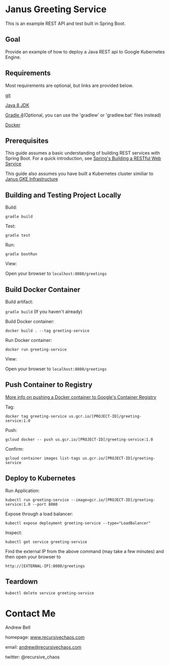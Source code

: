 # Janus Greeting Service

This is an example REST API and test built in Spring Boot.

## Goal

Provide an example of how to deploy a Java REST api to Google Kubernetes Engine.

## Requirements

Most requirements are optional, but links are provided below.

[git](https://git-scm.com/downloads)

[Java 8 JDK](http://www.oracle.com/technetwork/java/javase/downloads/jdk8-downloads-2133151.html)

[Gradle 4](https://docs.gradle.org/current/userguide/installation.html)(Optional, you can use the 'gradlew' or 'gradlew.bat' files instead)

[Docker](https://docs.docker.com/installation/)

## Prerequisites

This guide assumes a basic understanding of building REST services with Spring Boot. For a quick introduction, see [Spring's Building a RESTful Web Service](https://spring.io/guides/gs/rest-service/)

This guide also assumes you have built a Kubernetes cluster similiar to [Janus GKE Infrastructure](https://github.com/AndrewBell/janus-gke)

## Building and Testing Project Locally

Build:

`gradle build`

Test:

`gradle test`

Run:

`gradle bootRun`

View:

Open your browser to `localhost:8080/greetings`

## Build Docker Container

Build artifact:

`gradle build` (If you haven't already)

Build Docker container:

`docker build . --tag greeting-service`

Run Docker container:

`docker run greeting-service`

View:

Open your browser to `localhost:8080/greetings`

## Push Container to Registry

[More info on pushing a Docker container to Google's Container Registry](https://cloud.google.com/container-registry/docs/pushing-and-pulling?hl=en_US)

Tag:

`docker tag greeting-service us.gcr.io/[PROJECT-ID]/greeting-service:1.0`

Push:

`gcloud docker -- push us.gcr.io/[PROJECT-ID]/greeting-service:1.0`

Confirm:

`gcloud container images list-tags us.gcr.io/[PROJECT-ID]/greeting-service`

## Deploy to Kubernetes

Run Application:

`kubectl run greeting-service --image=gcr.io/[PROJECT-ID]/greeting-service:1.0 --port 8080`

Expose through a load balancer:

`kubectl expose deployment greeting-service --type="LoadBalancer"`

Inspect:

`kubectl get service greeting-service`

Find the external IP from the above command (may take a few minutes) and then open your browser to

`http://[EXTERNAL-IP]:8080/greetings`

## Teardown

`kubectl delete service greeting-service`

# Contact Me

Andrew Bell

homepage: www.recursivechaos.com

email: andrew@recursivechaos.com

twitter: @recursive_chaos
